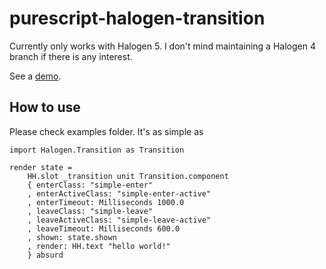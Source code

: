 # purescript-halogen-transition

Currently only works with Halogen 5. I don't mind maintaining a Halogen 4 branch if there is any interest.

See a [demo](https://nonbili.github.io/purescript-halogen-transition/#Simple).

## How to use

Please check examples folder. It's as simple as

```
import Halogen.Transition as Transition

render state =
    HH.slot _transition unit Transition.component
    { enterClass: "simple-enter"
    , enterActiveClass: "simple-enter-active"
    , enterTimeout: Milliseconds 1000.0
    , leaveClass: "simple-leave"
    , leaveActiveClass: "simple-leave-active"
    , leaveTimeout: Milliseconds 600.0
    , shown: state.shown
    , render: HH.text "hello world!"
    } absurd
```
